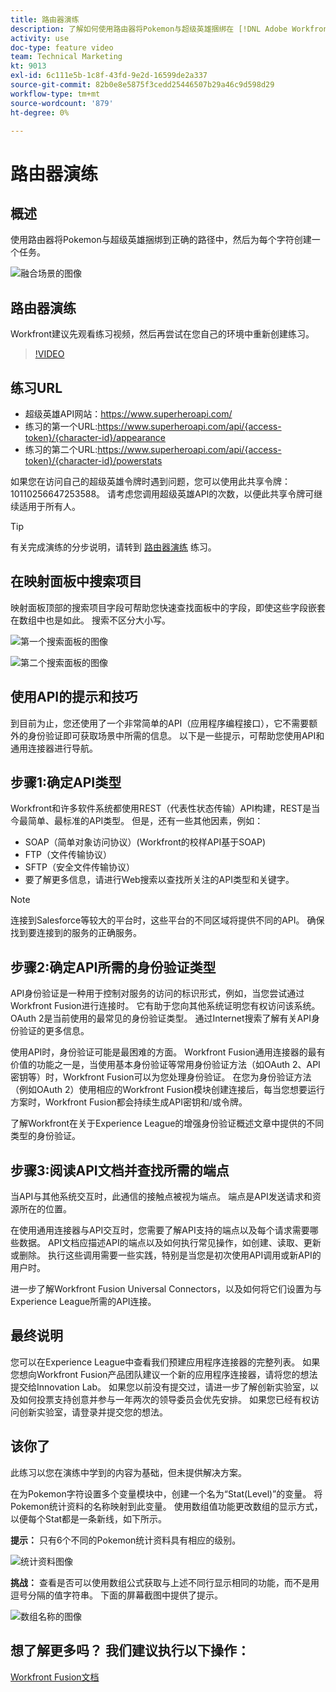 ```yaml
---
title: 路由器演练
description: 了解如何使用路由器将Pokemon与超级英雄捆绑在 [!DNL Adobe Workfront Fusion].
activity: use
doc-type: feature video
team: Technical Marketing
kt: 9013
exl-id: 6c111e5b-1c8f-43fd-9e2d-16599de2a337
source-git-commit: 82b0e8e5875f3cedd25446507b29a46c9d598d29
workflow-type: tm+mt
source-wordcount: '879'
ht-degree: 0%

---
```


# 路由器演练

## 概述

使用路由器将Pokemon与超级英雄捆绑到正确的路径中，然后为每个字符创建一个任务。

![融合场景的图像](assets/universal-connectors-and-routing-2.png)

## 路由器演练

Workfront建议先观看练习视频，然后再尝试在您自己的环境中重新创建练习。

>[!VIDEO](https://video.tv.adobe.com/v/335272/?quality=12)

## 练习URL

* 超级英雄API网站：https://www.superheroapi.com/
* 练习的第一个URL:https://www.superheroapi.com/api/{access-token}/{character-id}/appearance
* 练习的第二个URL:https://www.superheroapi.com/api/{access-token}/{character-id}/powerstats

如果您在访问自己的超级英雄令牌时遇到问题，您可以使用此共享令牌：10110256647253588。 请考虑您调用超级英雄API的次数，以便此共享令牌可继续适用于所有人。

>[!TIP]
>
>有关完成演练的分步说明，请转到 [路由器演练](https://experienceleague.adobe.com/docs/workfront-learn/tutorials-workfront/fusion/exercises/routers.html?lang=en) 练习。


## 在映射面板中搜索项目

映射面板顶部的搜索项目字段可帮助您快速查找面板中的字段，即使这些字段嵌套在数组中也是如此。 搜索不区分大小写。

![第一个搜索面板的图像](assets/universal-connectors-and-routing-3.png)

![第二个搜索面板的图像](assets/universal-connectors-and-routing-4.png)

## 使用API的提示和技巧

到目前为止，您还使用了一个非常简单的API（应用程序编程接口），它不需要额外的身份验证即可获取场景中所需的信息。 以下是一些提示，可帮助您使用API和通用连接器进行导航。

## 步骤1:确定API类型

Workfront和许多软件系统都使用REST（代表性状态传输）API构建，REST是当今最简单、最标准的API类型。 但是，还有一些其他因素，例如：

* SOAP（简单对象访问协议）(Workfront的校样API基于SOAP)
* FTP（文件传输协议）
* SFTP（安全文件传输协议）
* 要了解更多信息，请进行Web搜索以查找所关注的API类型和关键字。

>[!NOTE]
>
>连接到Salesforce等较大的平台时，这些平台的不同区域将提供不同的API。 确保找到要连接到的服务的正确服务。

## 步骤2:确定API所需的身份验证类型

API身份验证是一种用于控制对服务的访问的标识形式，例如，当您尝试通过Workfront Fusion进行连接时。 它有助于您向其他系统证明您有权访问该系统。 OAuth 2是当前使用的最常见的身份验证类型。 通过Internet搜索了解有关API身份验证的更多信息。

使用API时，身份验证可能是最困难的方面。 Workfront Fusion通用连接器的最有价值的功能之一是，当使用基本身份验证等常用身份验证方法（如OAuth 2、API密钥等）时，Workfront Fusion可以为您处理身份验证。 在您为身份验证方法（例如OAuth 2）使用相应的Workfront Fusion模块创建连接后，每当您想要运行方案时，Workfront Fusion都会持续生成API密钥和/或令牌。

了解Workfront在关于Experience League的增强身份验证概述文章中提供的不同类型的身份验证。

## 步骤3:阅读API文档并查找所需的端点

当API与其他系统交互时，此通信的接触点被视为端点。 端点是API发送请求和资源所在的位置。

在使用通用连接器与API交互时，您需要了解API支持的端点以及每个请求需要哪些数据。 API文档应描述API的端点以及如何执行常见操作，如创建、读取、更新或删除。 执行这些调用需要一些实践，特别是当您是初次使用API调用或新API的用户时。

进一步了解Workfront Fusion Universal Connectors，以及如何将它们设置为与Experience League所需的API连接。

## 最终说明

您可以在Experience League中查看我们预建应用程序连接器的完整列表。 如果您想向Workfront Fusion产品团队建议一个新的应用程序连接器，请将您的想法提交给Innovation Lab。 如果您以前没有提交过，请进一步了解创新实验室，以及如何投票支持创意并参与一年两次的领导委员会优先安排。 如果您已经有权访问创新实验室，请登录并提交您的想法。

## 该你了

此练习以您在演练中学到的内容为基础，但未提供解决方案。

在为Pokemon字符设置多个变量模块中，创建一个名为“Stat(Level)”的变量。 将Pokemon统计资料的名称映射到此变量。 使用数组值功能更改数组的显示方式，以便每个Stat都是一条新线，如下所示。

**提示：** 只有6个不同的Pokemon统计资料具有相应的级别。

![统计资料图像](assets/universal-connectors-and-routing-5.png)

**挑战：** 查看是否可以使用数组公式获取与上述不同行显示相同的功能，而不是用逗号分隔的值字符串。 下面的屏幕截图中提供了提示。

![数组名称的图像](assets/universal-connectors-and-routing-6.png)

## 想了解更多吗？ 我们建议执行以下操作：

[Workfront Fusion文档](https://experienceleague.adobe.com/docs/workfront/using/adobe-workfront-fusion/workfront-fusion-2.html?lang=en)
